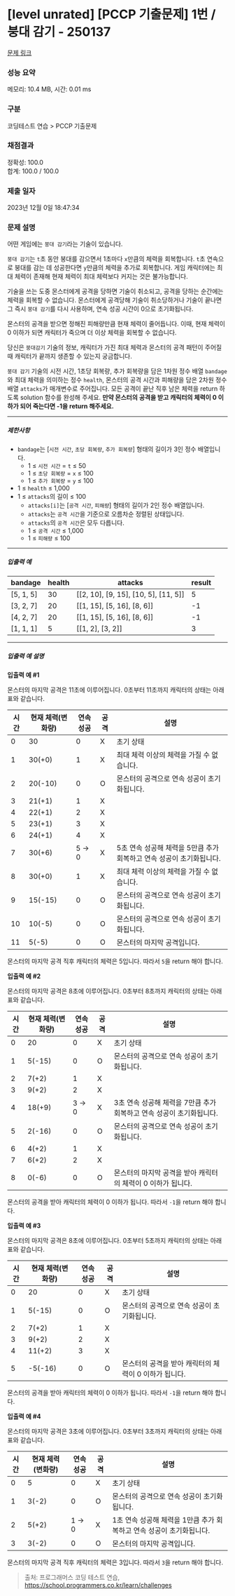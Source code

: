 # [level unrated] [PCCP 기출문제] 1번 / 붕대 감기 - 250137 

[문제 링크](https://school.programmers.co.kr/learn/courses/30/lessons/250137) 

### 성능 요약

메모리: 10.4 MB, 시간: 0.01 ms

### 구분

코딩테스트 연습 > PCCP 기출문제

### 채점결과

정확성: 100.0<br/>합계: 100.0 / 100.0

### 제출 일자

2023년 12월 0일 18:47:34

### 문제 설명

<p>어떤 게임에는 <code>붕대 감기</code>라는 기술이 있습니다.</p>

<p><code>붕대 감기</code>는 <code>t</code>초 동안 붕대를 감으면서 1초마다 <code>x</code>만큼의 체력을 회복합니다. <code>t</code>초 연속으로 붕대를 감는 데 성공한다면 <code>y</code>만큼의 체력을 추가로 회복합니다. 게임 캐릭터에는 최대 체력이 존재해 현재 체력이 최대 체력보다 커지는 것은 불가능합니다.</p>

<p>기술을 쓰는 도중 몬스터에게 공격을 당하면 기술이 취소되고, 공격을 당하는 순간에는 체력을 회복할 수 없습니다. 몬스터에게 공격당해 기술이 취소당하거나 기술이 끝나면 그 즉시 <code>붕대 감기</code>를 다시 사용하며, 연속 성공 시간이 0으로 초기화됩니다.</p>

<p>몬스터의 공격을 받으면 정해진 피해량만큼 현재 체력이 줄어듭니다. 이때, 현재 체력이 0 이하가 되면 캐릭터가 죽으며 더 이상 체력을 회복할 수 없습니다.</p>

<p>당신은 <code>붕대감기</code> 기술의 정보, 캐릭터가 가진 최대 체력과 몬스터의 공격 패턴이 주어질 때 캐릭터가 끝까지 생존할 수 있는지 궁금합니다.</p>

<p><code>붕대 감기</code> 기술의 시전 시간, 1초당 회복량, 추가 회복량을 담은 1차원 정수 배열 <code>bandage</code>와 최대 체력을 의미하는 정수 <code>health</code>, 몬스터의 공격 시간과 피해량을 담은 2차원 정수 배열 <code>attacks</code>가 매개변수로 주어집니다. 모든 공격이 끝난 직후 남은 체력을 return 하도록 solution 함수를 완성해 주세요. <strong>만약 몬스터의 공격을 받고 캐릭터의 체력이 0 이하가 되어 죽는다면 -1을 return 해주세요.</strong></p>

<hr>

<h5>제한사항</h5>

<ul>
<li><code>bandage</code>는 [<code>시전 시간</code>, <code>초당 회복량</code>, <code>추가 회복량</code>] 형태의 길이가 3인 정수 배열입니다.

<ul>
<li>1 ≤ <code>시전 시간</code> = <code>t</code> ≤ 50</li>
<li>1 ≤ <code>초당 회복량</code> = <code>x</code> ≤ 100</li>
<li>1 ≤ <code>추가 회복량</code> = <code>y</code> ≤ 100</li>
</ul></li>
<li>1 ≤ <code>health</code> ≤ 1,000</li>
<li>1 ≤ <code>attacks</code>의 길이 ≤ 100

<ul>
<li><code>attacks[i]</code>는 [<code>공격 시간</code>, <code>피해량</code>] 형태의 길이가 2인 정수 배열입니다.</li>
<li><code>attacks</code>는 <code>공격 시간</code>을 기준으로 오름차순 정렬된 상태입니다.</li>
<li><code>attacks</code>의 <code>공격 시간</code>은 모두 다릅니다.</li>
<li>1 ≤ <code>공격 시간</code> ≤ 1,000</li>
<li>1 ≤ <code>피해량</code> ≤ 100</li>
</ul></li>
</ul>

<hr>

<h5>입출력 예</h5>
<table class="table">
        <thead><tr>
<th>bandage</th>
<th>health</th>
<th>attacks</th>
<th>result</th>
</tr>
</thead>
        <tbody><tr>
<td>[5, 1, 5]</td>
<td>30</td>
<td>[[2, 10], [9, 15], [10, 5], [11, 5]]</td>
<td>5</td>
</tr>
<tr>
<td>[3, 2, 7]</td>
<td>20</td>
<td>[[1, 15], [5, 16], [8, 6]]</td>
<td>-1</td>
</tr>
<tr>
<td>[4, 2, 7]</td>
<td>20</td>
<td>[[1, 15], [5, 16], [8, 6]]</td>
<td>-1</td>
</tr>
<tr>
<td>[1, 1, 1]</td>
<td>5</td>
<td>[[1, 2], [3, 2]]</td>
<td>3</td>
</tr>
</tbody>
      </table>
<hr>

<h5>입출력 예 설명</h5>

<p><strong>입출력 예 #1</strong></p>

<p>몬스터의 마지막 공격은 11초에 이루어집니다. 0초부터 11초까지 캐릭터의 상태는 아래 표와 같습니다.</p>
<table class="table">
        <thead><tr>
<th>시간</th>
<th>현재 체력(변화량)</th>
<th>연속 성공</th>
<th>공격</th>
<th>설명</th>
</tr>
</thead>
        <tbody><tr>
<td>0</td>
<td>30</td>
<td>0</td>
<td>X</td>
<td>초기 상태</td>
</tr>
<tr>
<td>1</td>
<td>30(+0)</td>
<td>1</td>
<td>X</td>
<td>최대 체력 이상의 체력을 가질 수 없습니다.</td>
</tr>
<tr>
<td>2</td>
<td>20(-10)</td>
<td>0</td>
<td>O</td>
<td>몬스터의 공격으로 연속 성공이 초기화됩니다.</td>
</tr>
<tr>
<td>3</td>
<td>21(+1)</td>
<td>1</td>
<td>X</td>
<td></td>
</tr>
<tr>
<td>4</td>
<td>22(+1)</td>
<td>2</td>
<td>X</td>
<td></td>
</tr>
<tr>
<td>5</td>
<td>23(+1)</td>
<td>3</td>
<td>X</td>
<td></td>
</tr>
<tr>
<td>6</td>
<td>24(+1)</td>
<td>4</td>
<td>X</td>
<td></td>
</tr>
<tr>
<td>7</td>
<td>30(+6)</td>
<td>5 → 0</td>
<td>X</td>
<td>5초 연속 성공해 체력을 5만큼 추가 회복하고 연속 성공이 초기화됩니다.</td>
</tr>
<tr>
<td>8</td>
<td>30(+0)</td>
<td>1</td>
<td>X</td>
<td>최대 체력 이상의 체력을 가질 수 없습니다.</td>
</tr>
<tr>
<td>9</td>
<td>15(-15)</td>
<td>0</td>
<td>O</td>
<td>몬스터의 공격으로 연속 성공이 초기화됩니다.</td>
</tr>
<tr>
<td>10</td>
<td>10(-5)</td>
<td>0</td>
<td>O</td>
<td>몬스터의 공격으로 연속 성공이 초기화됩니다.</td>
</tr>
<tr>
<td>11</td>
<td>5(-5)</td>
<td>0</td>
<td>O</td>
<td>몬스터의 마지막 공격입니다.</td>
</tr>
</tbody>
      </table>
<p>몬스터의 마지막 공격 직후 캐릭터의 체력은 5입니다. 따라서 <code>5</code>을 return 해야 합니다.</p>

<p><strong>입출력 예 #2</strong></p>

<p>몬스터의 마지막 공격은 8초에 이루어집니다. 0초부터 8초까지 캐릭터의 상태는 아래 표와 같습니다.</p>
<table class="table">
        <thead><tr>
<th>시간</th>
<th>현재 체력(변화량)</th>
<th>연속 성공</th>
<th>공격</th>
<th>설명</th>
</tr>
</thead>
        <tbody><tr>
<td>0</td>
<td>20</td>
<td>0</td>
<td>X</td>
<td>초기 상태</td>
</tr>
<tr>
<td>1</td>
<td>5(-15)</td>
<td>0</td>
<td>O</td>
<td>몬스터의 공격으로 연속 성공이 초기화됩니다.</td>
</tr>
<tr>
<td>2</td>
<td>7(+2)</td>
<td>1</td>
<td>X</td>
<td></td>
</tr>
<tr>
<td>3</td>
<td>9(+2)</td>
<td>2</td>
<td>X</td>
<td></td>
</tr>
<tr>
<td>4</td>
<td>18(+9)</td>
<td>3 → 0</td>
<td>X</td>
<td>3초 연속 성공해 체력을 7만큼 추가 회복하고 연속 성공이 초기화됩니다.</td>
</tr>
<tr>
<td>5</td>
<td>2(-16)</td>
<td>0</td>
<td>O</td>
<td>몬스터의 공격으로 연속 성공이 초기화됩니다.</td>
</tr>
<tr>
<td>6</td>
<td>4(+2)</td>
<td>1</td>
<td>X</td>
<td></td>
</tr>
<tr>
<td>7</td>
<td>6(+2)</td>
<td>2</td>
<td>X</td>
<td></td>
</tr>
<tr>
<td>8</td>
<td>0(-6)</td>
<td>0</td>
<td>O</td>
<td>몬스터의 마지막 공격을 받아 캐릭터의 체력이 0 이하가 됩니다.</td>
</tr>
</tbody>
      </table>
<p>몬스터의 공격을 받아 캐릭터의 체력이 0 이하가 됩니다. 따라서 <code>-1</code>을 return 해야 합니다.</p>

<p><strong>입출력 예 #3</strong></p>

<p>몬스터의 마지막 공격은 8초에 이루어집니다. 0초부터 5초까지 캐릭터의 상태는 아래 표와 같습니다.</p>
<table class="table">
        <thead><tr>
<th>시간</th>
<th>현재 체력(변화량)</th>
<th>연속 성공</th>
<th>공격</th>
<th>설명</th>
</tr>
</thead>
        <tbody><tr>
<td>0</td>
<td>20</td>
<td>0</td>
<td>X</td>
<td>초기 상태</td>
</tr>
<tr>
<td>1</td>
<td>5(-15)</td>
<td>0</td>
<td>O</td>
<td>몬스터의 공격으로 연속 성공이 초기화됩니다.</td>
</tr>
<tr>
<td>2</td>
<td>7(+2)</td>
<td>1</td>
<td>X</td>
<td></td>
</tr>
<tr>
<td>3</td>
<td>9(+2)</td>
<td>2</td>
<td>X</td>
<td></td>
</tr>
<tr>
<td>4</td>
<td>11(+2)</td>
<td>3</td>
<td>X</td>
<td></td>
</tr>
<tr>
<td>5</td>
<td>-5(-16)</td>
<td>0</td>
<td>O</td>
<td>몬스터의 공격을 받아 캐릭터의 체력이 0 이하가 됩니다.</td>
</tr>
</tbody>
      </table>
<p>몬스터의 공격을 받아 캐릭터의 체력이 0 이하가 됩니다. 따라서 <code>-1</code>을 return 해야 합니다.</p>

<p><strong>입출력 예 #4</strong></p>

<p>몬스터의 마지막 공격은 3초에 이루어집니다. 0초부터 3초까지 캐릭터의 상태는 아래 표와 같습니다.</p>
<table class="table">
        <thead><tr>
<th>시간</th>
<th>현재 체력(변화량)</th>
<th>연속 성공</th>
<th>공격</th>
<th>설명</th>
</tr>
</thead>
        <tbody><tr>
<td>0</td>
<td>5</td>
<td>0</td>
<td>X</td>
<td>초기 상태</td>
</tr>
<tr>
<td>1</td>
<td>3(-2)</td>
<td>0</td>
<td>O</td>
<td>몬스터의 공격으로 연속 성공이 초기화됩니다.</td>
</tr>
<tr>
<td>2</td>
<td>5(+2)</td>
<td>1 → 0</td>
<td>X</td>
<td>1초 연속 성공해 체력을 1만큼 추가 회복하고 연속 성공이 초기화됩니다.</td>
</tr>
<tr>
<td>3</td>
<td>3(-2)</td>
<td>0</td>
<td>O</td>
<td>몬스터의 마지막 공격입니다.</td>
</tr>
</tbody>
      </table>
<p>몬스터의 마지막 공격 직후 캐릭터의 체력은 3입니다. 따라서 <code>3</code>을 return 해야 합니다.</p>


> 출처: 프로그래머스 코딩 테스트 연습, https://school.programmers.co.kr/learn/challenges